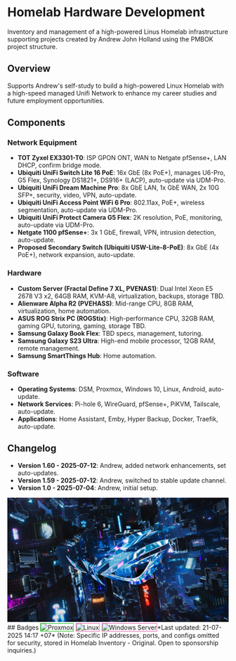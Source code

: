 # Homelab Hardware Development
Inventory and management of a high-powered Linus Homelab infrastructure supporting projects created by Andrew John Holland using the PMBOK project structure.
## Overview
Supports Andrew's self-study to build a high-powered Linux Homelab with a high-speed managed Unifi Network to enhance my career studies and future employment opportunities.
## Components
### Network Equipment
- **TOT Zyxel EX3301-T0**: ISP GPON ONT, WAN to Netgate pfSense+, LAN DHCP, confirm bridge mode.
- **Ubiquiti UniFi Switch Lite 16 PoE**: 16x GbE (8x PoE+), manages U6-Pro, G5 Flex, Synology DS1821+, DS916+ (LACP), auto-update via UDM-Pro.
- **Ubiquiti UniFi Dream Machine Pro**: 8x GbE LAN, 1x GbE WAN, 2x 10G SFP+, security, video, VPN, auto-update.
- **Ubiquiti UniFi Access Point WiFi 6 Pro**: 802.11ax, PoE+, wireless segmentation, auto-update via UDM-Pro.
- **Ubiquiti UniFi Protect Camera G5 Flex**: 2K resolution, PoE, monitoring, auto-update via UDM-Pro.
- **Netgate 1100 pfSense+**: 3x 1 GbE, firewall, VPN, intrusion detection, auto-update.
- **Proposed Secondary Switch (Ubiquiti USW-Lite-8-PoE)**: 8x GbE (4x PoE+), network expansion, auto-update.
### Hardware
- **Custom Server (Fractal Define 7 XL, PVENAS1)**: Dual Intel Xeon E5 2678 V3 x2, 64GB RAM, KVM-A8, virtualization, backups, storage TBD.
- **Alienware Alpha R2 (PVEHASS)**: Mid-range CPU, 8GB RAM, virtualization, home automation.
- **ASUS ROG Strix PC (ROGStix)**: High-performance CPU, 32GB RAM, gaming GPU, tutoring, gaming, storage TBD.
- **Samsung Galaxy Book Flex**: TBD specs, management, tutoring.
- **Samsung Galaxy S23 Ultra**: High-end mobile processor, 12GB RAM, remote management.
- **Samsung SmartThings Hub**: Home automation.
### Software
- **Operating Systems**: DSM, Proxmox, Windows 10, Linux, Android, auto-update.
- **Network Services**: Pi-hole 6, WireGuard, pfSense+, PiKVM, Tailscale, auto-update.
- **Applications**: Home Assistant, Emby, Hyper Backup, Docker, Traefik, auto-update.
## Changelog
- **Version 1.60 - 2025-07-12**: Andrew, added network enhancements, set auto-updates.
- **Version 1.59 - 2025-07-12**: Andrew, switched to stable update channel.
- **Version 1.0 - 2025-07-04**: Andrew, initial setup.
<img src="https://github.com/silicastormsiam/homelab-hardware-development/raw/main/AsusROG_1920x1080.jpg" alt="Asus ROG BG">
## Badges
<img src="https://img.shields.io/badge/Proxmox-E754AA?logo=proxmox&style=flat-square" alt="Proxmox" style="margin-right: 5px; border: 1px solid #00BF00;"><img src="https://img.shields.io/badge/Linux-00BF00?logo=linux&style=flat-square" alt="Linux" style="margin-right: 5px; border: 1px solid #E754AA;"><img src="https://img.shields.io/badge/Windows_Server-2596be?logo=windows&style=flat-square" alt="Windows Server" style="border: 1px solid #E754AA;">*Last updated: 21-07-2025 14:17 +07*
(Note: Specific IP addresses, ports, and configs omitted for security, stored in Homelab Inventory - Original. Open to sponsorship inquiries.)
